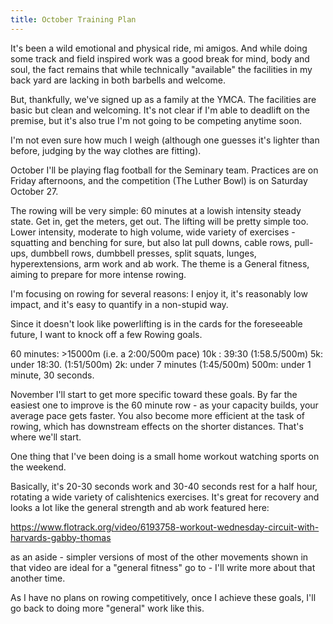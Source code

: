 ```yaml
---
title: October Training Plan
---
```


It's been a wild emotional and physical ride, mi amigos.  And while doing some track and field inspired work was a good break for mind, body and soul, the fact remains that while technically "available" the facilities in my back yard are lacking in both barbells and welcome. 

But, thankfully, we've signed up as a family at the YMCA.  The facilities are basic but clean and welcoming. It's not clear if I'm able to deadlift on the premise, but it's also true I'm not going to be competing anytime soon. 

I'm not even sure how much I weigh (although one guesses it's lighter than before, judging by the way clothes are fitting).

October I'll be playing flag football for the Seminary team. Practices are on Friday afternoons, and the competition (The Luther Bowl) is on Saturday October 27. 

The rowing will be very simple: 60 minutes at a lowish intensity steady state.  Get in, get the meters, get out. 
The lifting will be pretty simple too. Lower intensity, moderate to high volume, wide variety of exercises - squatting and benching for sure, but also lat pull downs, cable rows, pull-ups, dumbbell rows, dumbbell presses, split squats, lunges, hyperextensions, arm work and ab work. The theme is a  General fitness, aiming to prepare for more intense rowing. 

I'm focusing on rowing for several reasons: I enjoy it, it's reasonably low impact, and it's easy to quantify in a non-stupid way. 

Since it doesn't look like powerlifting is in the cards for the foreseeable future, I want to knock off a few Rowing goals. 

60 minutes: >15000m (i.e. a 2:00/500m pace)
10k : 39:30 (1:58.5/500m) 
5k: under 18:30.  (1:51/500m)
2k: under 7 minutes (1:45/500m)
500m: under 1 minute, 30 seconds.  

November I'll start to get more specific toward these goals. By far the easiest one to improve is the 60 minute row - as your capacity builds, your average pace gets faster. You also become more efficient at the task of rowing, which has downstream effects on the shorter distances. That's where we'll start.  

One thing that I've been doing is a small home workout watching sports on the weekend. 

Basically, it's 20-30 seconds work and 30-40 seconds rest for a half hour, rotating a wide variety of calishtenics exercises. It's great for recovery and looks a lot like the general strength and ab work featured here: 

https://www.flotrack.org/video/6193758-workout-wednesday-circuit-with-harvards-gabby-thomas

as an aside - simpler versions of most of the other movements shown in that video are ideal for a "general fitness" go to - I'll write more about that another time. 

As I have no plans on rowing competitively, once I achieve these goals, I'll go back to doing more "general" work like this.